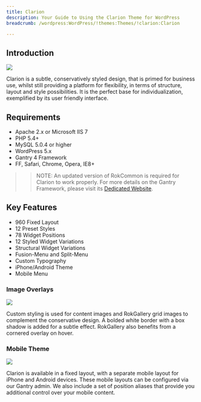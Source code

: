 ```yaml
---
title: Clarion
description: Your Guide to Using the Clarion Theme for WordPress
breadcrumb: /wordpress:WordPress/!themes:Themes/!clarion:Clarion

---
```


Introduction
-----
![][theme]

Clarion is a subtle, conservatively styled design, that is primed for business use, whilst still providing a platform for flexibility, in terms of structure, layout and style possibilities. It is the perfect base for individualization, exemplified by its user friendly interface.

Requirements
-----
* Apache 2.x or Microsoft IIS 7
* PHP 5.4+
* MySQL 5.0.4 or higher
* WordPress 5.x
* Gantry 4 Framework
* FF, Safari, Chrome, Opera, IE8+

>> NOTE: An updated version of RokCommon is required for Clarion to work properly. For more details on the Gantry Framework, please visit its [Dedicated Website][gantry].

Key Features
-----

* 960 Fixed Layout
* 12 Preset Styles
* 78 Widget Positions
* 12 Styled Widget Variations
* Structural Widget Variations
* Fusion-Menu and Split-Menu
* Custom Typography
* iPhone/Android Theme
* Mobile Menu

### Image Overlays

![][overlays]

Custom styling is used for content images and RokGallery grid images to complement the conservative design. A bolded white border with a box shadow is added for a subtle effect. RokGallery also benefits from a cornered overlay on hover.

### Mobile Theme

![][mobile]

Clarion is available in a fixed layout, with a separate mobile layout for iPhone and Android devices. These mobile layouts can be configured via our Gantry admin. We also include a set of position aliases that provide you additional control over your mobile content.

[gantry]: http://gantry.org/
[gantry_install]: ../../start/gantry.md
[theme]: assets/clarion.jpeg
[responsive]: assets/responsive.jpg
[overlays]: assets/overlays.jpg
[mobile]: assets/mobile.jpg
[roksprocket3]: assets/roksprocket_3.jpg
[roksprocket4]: assets/roksprocket_4.jpg
[gantry4]: assets/gantry4.jpg
[bootstrap]: http://twitter.github.com/bootstrap/